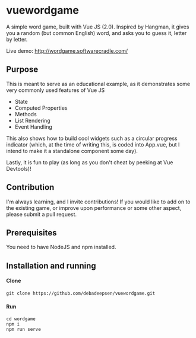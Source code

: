 # vuewordgame
A simple word game, built with Vue JS (2.0). Inspired by Hangman, it gives you a random (but common English) word, and asks you to guess it, letter by letter.

Live demo: http://wordgame.softwarecradle.com/

## Purpose
This is meant to serve as an educational example, as it demonstrates some very commonly used features of Vue JS

- State
- Computed Properties
- Methods
- List Rendering
- Event Handling

This also shows how to build cool widgets such as a circular progress indicator (which, at the time of writing this, is coded into App.vue, but I intend to make it a standalone component some day).

Lastly, it is fun to play (as long as you don't cheat by peeking at Vue Devtools)!

## Contribution
I'm always learning, and I invite contributions! If you would like to add on to the existing game, or improve upon performance or some other aspect, please submit a pull request.

## Prerequisites
You need to have NodeJS and npm installed.

## Installation and running

#### Clone
```
git clone https://github.com/debadeepsen/vuewordgame.git
```

#### Run
```
cd wordgame
npm i
npm run serve
```
